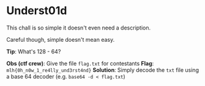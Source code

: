 # Underst01d

This chall is so simple it doesn't even need a description.

Careful though, simple doesn't mean easy.

**Tip**: What's 128 - 64?



**Obs (ctf crew)**: Give the file `flag.txt` for contestants
**Flag**: `mlh{0h_n0w_1_re4lly_und3rst4nd}`
**Solution**: Simply decode the `txt` file using a base 64 decoder (e.g. `base64 -d < flag.txt`)

